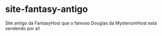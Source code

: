 # site-fantasy-antigo



Site antigo da FantasyHost que o famoso Douglas da MysteriumHost está vendendo por ai!

